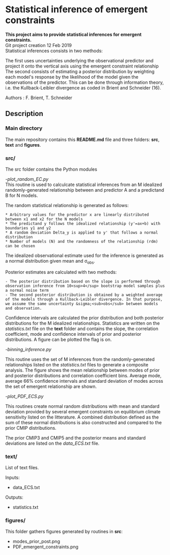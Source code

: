 # Statistical inference of emergent constraints
__This project aims to provide statistical inferences for emergent constraints.__  
Git project creation 12 Feb 2019  
Statistical inferences consists in two methods:  

The first uses uncertainties underlying the observational predictor and project it onto the vertical axis using the emergent constraint relationship  
The second consists of estimating a posterior distribution by weighting each model's response by the likelihood of the model given the observations of the predictor. This can be done through information theory, i.e. the Kullback-Leibler divergence as coded in Brient and Schneider (16). 

Authors : F. Brient, T. Schneider

## Description

### Main directory
The main repository contains this __README.md__ file and three folders: __src__, __text__ and __figures__.

### src/
The src folder contains the Python modules

-*plot_random_EC.py*  
  This routine is used to calculcate statistical inferences from an M idealized randomly-generated relationship between and predictor A and a predictand B for N models. 

  The random statistical relationship is generated as follows:

    * Arbitrary values for the predictor x are linearly distributed between x1 and x2 for the N models
    * The predictand y follows the idealized relationship (y'=ax+b) with boundaries y1 and y2
    * A random deviation Delta_y is applied to y' that follows a normal distribution
    * Number of models (N) and the randomness of the relationship (rdm) can be chosen


  The idealized observational estimate used for the inference is generated as a normal distribution given mean and &sigma;<sub>obs</sub>.

  Posterior estimates are calculated with two methods:

    - The posterior distribution based on the slope is performed through observation inference from 10<sup>4</sup> bootstrap model samples plus a normal noise term
    - The second posterior distribution is obtained by a weighted average of the models through a Kullback-Leibler divergence. In that purpose, we assume the same uncertainty &sigma;<sub>obs</sub> between models and observation.

  Confidence intervals are calculated the prior distribution and both posterior distributions for the M idealized relationships. Statistics are written on the *statistics.txt* file on the __text__ folder and contains the slope, the correlation coefficient, mode and confidence intervals of prior and posterior distributions. A figure can be plotted the flag is on.


-*binning_inference.py*

  This routine uses the set of M inferences from the randomly-generated relationships listed on the *statistics.txt* files to generate a composite analysis. The figure shows the mean relationship between modes of prior and posterior distributions and correlation coefficient bins. Average mode, average 66% confidence intervals and standard deviation of modes across the set of emergent relationship are shown.


-*plot_PDF_ECS.py*

  This routines create normal random distributions with mean and standard deviation provided by several emergent constraints on equilibrium climate sensitivity listed on the litterature. A combined distribution defined as the sum of these normal distributions is also constructed and compared to the prior CMIP distributions. 

  The prior CMIP3 and CMIP5 and the posterior means and standard deviations are listed on the *data_ECS.txt* file. 




### text/
List of text files.

Inputs:
 - data_ECS.txt

Outputs:
 - statistics.txt

### figures/
This folder gathers figures generated by routines in __src__:

 - modes_prior_post.png
 - PDF_emergent_constraints.png
